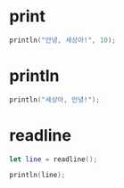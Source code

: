 # print

```swift
println("안녕, 세상아!", 10);
```

# println

```swift
println("세상아, 안녕!");
```

# readline

```swift
let line = readline();

println(line);
```
